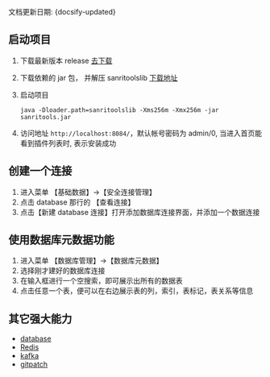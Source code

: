 文档更新日期: {docsify-updated} 

## 启动项目

1. 下载最新版本 release [去下载](https://gitee.com/sanri/sanri-tools-maven/releases/)

2. 下载依赖的 jar 包， 并解压   sanritoolslib [下载地址](https://cowtransfer.com/s/0df01e65aaca4f)

3. 启动项目
   ```shell
   java -Dloader.path=sanritoolslib -Xms256m -Xmx256m -jar sanritools.jar
   ```
4. 访问地址 `http://localhost:8084/`，默认帐号密码为 admin/0, 当进入首页能看到插件列表时, 表示安装成功

## 创建一个连接

1. 进入菜单 【基础数据】->【安全连接管理】
2. 点击 database 那行的 【查看连接】
3. 点击【新建 database 连接】打开添加数据库连接界面，并添加一个数据连接

## 使用数据库元数据功能

1. 进入菜单 【数据库管理】->【数据库元数据】
2. 选择刚才建好的数据库连接
3. 在输入框进行一个空搜索，即可展示出所有的数据表
4. 点击任意一个表，便可以在右边展示表的列，索引，表标记，表关系等信息

## 其它强大能力

- [database](/modules/database)
- [Redis](/modules/redis)
- [kafka](/modules/kafka)
- [gitpatch](/modules/gitpatch)

